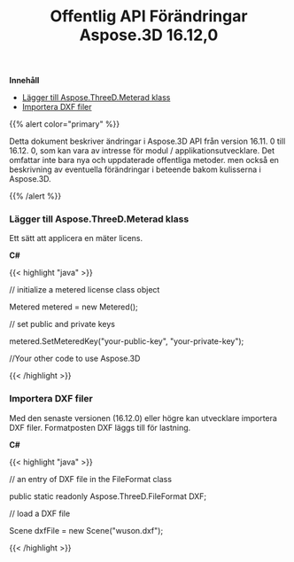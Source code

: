 ﻿---
title: Offentlig API Förändringar Aspose.3D 16.12,0
type: docs
weight: 10
url: /sv/net/public-api-changes-in-aspose-3d-16-12-0/
---
**Innehåll**

- [Lägger till Aspose.ThreeD.Meterad klass](#PublicAPIChangesinAspose.3D16.12.0-AddsAspose.ThreeD.MeteredClass)
- [Importera DXF filer](#PublicAPIChangesinAspose.3D16.12.0-ImportingDXFFiles)

{{% alert color="primary" %}} 

Detta dokument beskriver ändringar i Aspose.3D API från version 16.11. 0 till 16.12. 0, som kan vara av intresse för modul / applikationsutvecklare. Det omfattar inte bara nya och uppdaterade offentliga metoder. men också en beskrivning av eventuella förändringar i beteende bakom kulisserna i Aspose.3D.

{{% /alert %}} 
### **Lägger till Aspose.ThreeD.Meterad klass**
Ett sätt att applicera en mäter licens.

**C#**

{{< highlight "java" >}}

 // initialize a metered license class object

Metered metered = new Metered();

// set public and private keys

metered.SetMeteredKey("your-public-key", "your-private-key");

//Your other code to use Aspose.3D

{{< /highlight >}}
### **Importera DXF filer**
Med den senaste versionen (16.12.0) eller högre kan utvecklare importera DXF filer. Formatposten DXF läggs till för lastning.

**C#**

{{< highlight "java" >}}

 // an entry of DXF file in the FileFormat class

public static readonly Aspose.ThreeD.FileFormat DXF;

// load a DXF file

Scene dxfFile = new Scene("wuson.dxf");

{{< /highlight >}}
